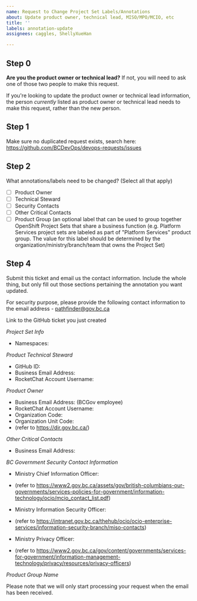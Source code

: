 ```yaml
---
name: Request to Change Project Set Labels/Annotations
about: Update product owner, technical lead, MISO/MPO/MCIO, etc
title: ''
labels: annotation-update
assignees: caggles, ShellyXueHan

---
```


## Step 0
**Are you the product owner or technical lead?**
If not, you will need to ask one of those two people to make this request.

If you're looking to update the product owner or technical lead information, the person *currently* listed as product owner or technical lead needs to make this request, rather than the new person.


## Step 1
Make sure no duplicated request exists, search here:
https://github.com/BCDevOps/devops-requests/issues


## Step 2
What annotations/labels need to be changed? (Select all that apply)
- [ ] Product Owner
- [ ] Technical Steward
- [ ] Security Contacts
- [ ] Other Critical Contacts
- [ ] Product Group (an optional label that can be used to group together OpenShift Project Sets that share a business function (e.g. Platform Services project sets are labeled as part of "Platform Services" product group.  The value for this label should be determined by the organization/ministry/branch/team that owns the Project Set)

## Step 4
Submit this ticket and email us the contact information. 
Include the whole thing, but only fill out those sections pertaining the annotation you want updated.

For security purpose, please provide the following contact information to the email address - pathfinder@gov.bc.ca

Link to the GitHub ticket you just created

*Project Set Info*
  - Namespaces:

*Product Technical Steward*
  - GitHub ID: 
  - Business Email Address: 
  - RocketChat Account Username:
   
*Product Owner*
  - Business Email Address: (BCGov employee)
  - RocketChat Account Username: 
  - Organization Code:
  - Organization Unit Code: 
  - (refer to https://dir.gov.bc.ca/)

*Other Critical Contacts*
  - Business Email Address:

*BC Government Security Contact Information*
  - Ministry Chief Information Officer:
  - (refer to https://www2.gov.bc.ca/assets/gov/british-columbians-our-governments/services-policies-for-government/information-technology/ocio/mcio_contact_list.pdf)
  
  - Ministry Information Security Officer:
  - (refer to https://intranet.gov.bc.ca/thehub/ocio/ocio-enterprise-services/information-security-branch/miso-contacts)

  - Ministry Privacy Officer:
  - (refer to https://www2.gov.bc.ca/gov/content/governments/services-for-government/information-management-technology/privacy/resources/privacy-officers)


*Product Group Name*

Please note that we will only start processing your request when the email has been received.
